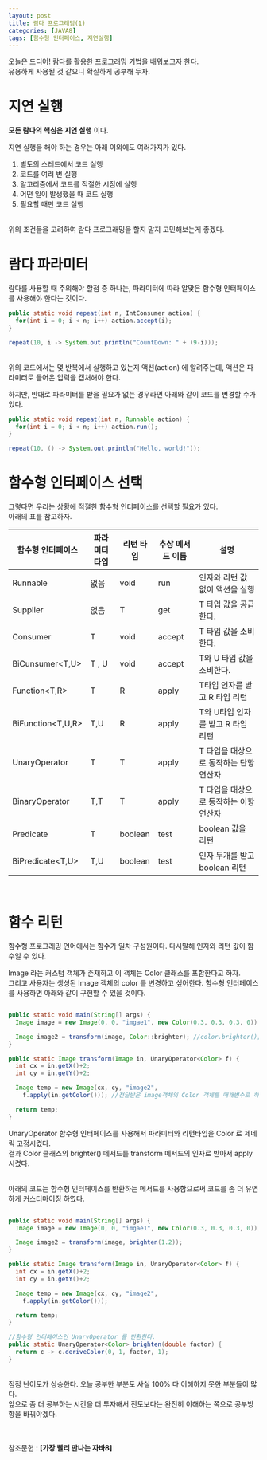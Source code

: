 ```yaml
---
layout: post
title: 람다 프로그래밍(1)
categories: [JAVA8]
tags: [함수형 인터페이스, 지연실행]
---
```


오늘은 드디어! 람다를 활용한 프로그래밍 기법을 배워보고자 한다.<br>
유용하게 사용될 것 같으니 확실하게 공부해 두자.

# 지연 실행

**모든 람다의 핵심은 지연 실행**
이다.<br>

지연 실행을 해야 하는 경우는 아래 이외에도 여러가지가 있다.<br>

1. 별도의 스레드에서 코드 실행
2. 코드를 여러 번 실행
3. 알고리즘에서 코드를 적절한 시점에 실행
4. 어떤 일이 발생했을 때 코드 실행
5. 필요할 때만 코드 실행

<br>
위의 조건들을 고려하여 람다 프로그래밍을 할지 말지 고민해보는게 좋겠다.<br>

# 람다 파라미터

람다를 사용할 때 주의해야 할점 중 하나는, 파라미터에 따라 알맞은 함수형 인터페이스를 사용해야 한다는 것이다.<br>

~~~JAVA
public static void repeat(int n, IntConsumer action) {
  for(int i = 0; i < n; i++) action.accept(i);
}

repeat(10, i -> System.out.println("CountDown: " + (9-i)));
~~~


<br>
위의 코드에서는 몇 반복에서 실행하고 있는지 액션(action) 에 알려주는데, 액션은 파라미터로 들어온 입력을 캡처해야 한다.<br>

하지만, 반대로 파라미터를 받을 필요가 없는 경우라면 아래와 같이 코드를 변경할 수가 있다.<br>

~~~JAVA
public static void repeat(int n, Runnable action) {
  for(int i = 0; i < n; i++) action.run();
}

repeat(10, () -> System.out.println("Hello, world!"));
~~~

# 함수형 인터페이스 선택

그렇다면 우리는 상황에 적절한 함수형 인터페이스를 선택할 필요가 있다. <br>
아래의 표를 참고하자.<br>

함수형 인터페이스 | 파라미터 타입 | 리턴 타입 | 추상 메서드 이름 | 설명
---|---|---|---|---
Runnable | 없음 | void | run | 인자와 리턴 값 없이 액션을 실행
Supplier<T> | 없음 | T | get | T 타입 값을 공급한다.
Consumer<T> | T | void | accept | T 타입 값을 소비한다.
BiCunsumer<T,U> | T , U | void | accept | T와 U 타입 값을 소비한다.
Function<T,R> | T | R | apply | T타입 인자를 받고 R 타입 리턴
BiFunction<T,U,R> | T,U | R | apply | T와 U타입 인자를 받고 R 타입 리턴
UnaryOperator<T> | T | T | apply | T 타입을 대상으로 동작하는 단항 연산자
BinaryOperator<T> | T,T | T | apply | T 타입을 대상으로 동작하는 이항 연산자
Predicate<T> | T | boolean | test | boolean 값을 리턴
BiPredicate<T,U> | T,U | boolean | test | 인자 두개를 받고 boolean 리턴

<br>

# 함수 리턴

함수형 프로그래밍 언어에서는 함수가 일차 구성원이다. 다시말해 인자와 리턴 값이 함수일 수 있다.<br>

Image 라는 커스텀 객체가 존재하고 이 객체는 Color 클래스를 포함한다고 하자.<br>
그리고 사용자는 생성된 Image 객체의 color 를 변경하고 싶어한다. 함수형 인터페이스를 사용하면 아래와 같이 구현할 수 있을 것이다.<br>

~~~JAVA

public static void main(String[] args) {
  Image image = new Image(0, 0, "imgae1", new Color(0.3, 0.3, 0.3, 0));

  Image image2 = transform(image, Color::brighter); //color.brighter();
}

public static Image transform(Image in, UnaryOperator<Color> f) {
  int cx = in.getX()+2;
  int cy = in.getY()+2;

  Image temp = new Image(cx, cy, "image2",
  	f.apply(in.getColor())); //전달받은 image객체의 Color 객체를 매개변수로 하여, 연산된 Color 객체를 반환

  return temp;
}
~~~

UnaryOperator 함수형 인터페이스를 사용해서 파라미터와 리턴타입을 Color 로 제네릭 고정시켰다.<br>
결과 Color 클래스의 brighter() 메서드를 transform 메서드의 인자로 받아서 apply 시켰다.<br><br>

아래의 코드는 함수형 인터페이스를 반환하는 메서드를 사용함으로써 코드를 좀 더 유연하게 커스터마이징 하였다.

~~~JAVA

public static void main(String[] args) {
  Image image = new Image(0, 0, "imgae1", new Color(0.3, 0.3, 0.3, 0));

  Image image2 = transform(image, brighten(1.2));
}

public static Image transform(Image in, UnaryOperator<Color> f) {
  int cx = in.getX()+2;
  int cy = in.getY()+2;

  Image temp = new Image(cx, cy, "image2",
  	f.apply(in.getColor()));

  return temp;
}

//함수형 인터페이스인 UnaryOperator 를 반환한다.
public static UnaryOperator<Color> brighten(double factor) {
  return c -> c.deriveColor(0, 1, factor, 1);
}
~~~

<br>
점점 난이도가 상승한다. 오늘 공부한 부분도 사실 100% 다 이해하지 못한 부분들이 많다.<br>
앞으로 좀 더 공부하는 시간을 더 투자해서 진도보다는 완전히 이해하는 쪽으로 공부방향을 바꿔야겠다.<br><br><br>

참조문헌 : **[가장 빨리 만나는 자바8]**

